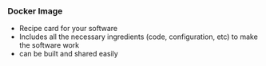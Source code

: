 ### Docker Image

- Recipe card for your software
- Includes all the necessary ingredients (code, configuration, etc) to make the software work
- can be built and shared easily
